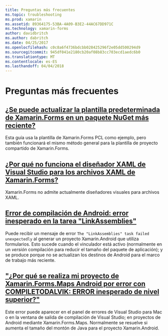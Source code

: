 ```yaml
---
title: Preguntas más frecuentes
ms.topic: troubleshooting
ms.prod: xamarin
ms.assetid: 89364175-53BA-4A09-B3E2-44AC67DD971C
ms.technology: xamarin-forms
author: davidbritch
ms.author: dabritch
ms.date: 04/25/2017
ms.openlocfilehash: c0c8a6f4736bdcbb028425296f2e05dd500294d9
ms.sourcegitcommit: 945df041e2180cb20af08b83cc703ecd1aedc6b0
ms.translationtype: MT
ms.contentlocale: es-ES
ms.lasthandoff: 04/04/2018
---
```

# <a name="frequently-asked-questions"></a>Preguntas más frecuentes


## <a name="can-i-update-the-xamarinforms-default-template-to-a-newer-nuget-packageupdate-forms-templatemd"></a>[¿Se puede actualizar la plantilla predeterminada de Xamarin.Forms en un paquete NuGet más reciente?](update-forms-template.md)
Esta guía usa la plantilla de Xamarin.Forms PCL como ejemplo, pero también funcionará el mismo método general para la plantilla de proyecto compartido de Xamarin.Forms. 

## <a name="why-doesnt-the-visual-studio-xaml-designer-work-for-xamarinforms-xaml-filesforms-xaml-designermd"></a>[¿Por qué no funciona el diseñador XAML de Visual Studio para los archivos XAML de Xamarin.Forms?](forms-xaml-designer.md)
Xamarin.Forms no admite actualmente diseñadores visuales para archivos XAML.

## <a name="android-build-error-the-linkassemblies-task-failed-unexpectedlyandroid-linkassemblies-errormd"></a>[Error de compilación de Android: error inesperado en la tarea "LinkAssemblies"](android-linkassemblies-error.md)
Puede recibir un mensaje de error `The "LinkAssemblies" task failed unexpectedly` al generar un proyecto Xamarin.Android que utiliza formularios. Esto sucede cuando el vinculador está activo (normalmente en un *versión* compilación para reducir el tamaño del paquete de aplicación); y se produce porque no se actualizan los destinos de Android para el marco de trabajo más reciente. 


## <a name="why-does-my-xamarinformsmaps-android-project-fail-with-compiletodalvik--unexpected-top-level-errormaps-compiletodalvik-errormd"></a>["¿Por qué se realiza mi proyecto de Xamarin.Forms.Maps Android por error con COMPILETODALVIK: ERROR inesperado de nivel superior?"](maps-compiletodalvik-error.md)
Este error puede aparecer en el panel de errores de Visual Studio para Mac o en la ventana de salida de compilación de Visual Studio; en proyectos de Android mediante Xamarin.Forms.Maps. Normalmente se resuelve si aumenta el tamaño del montón de Java para el proyecto Xamarin.Android.

